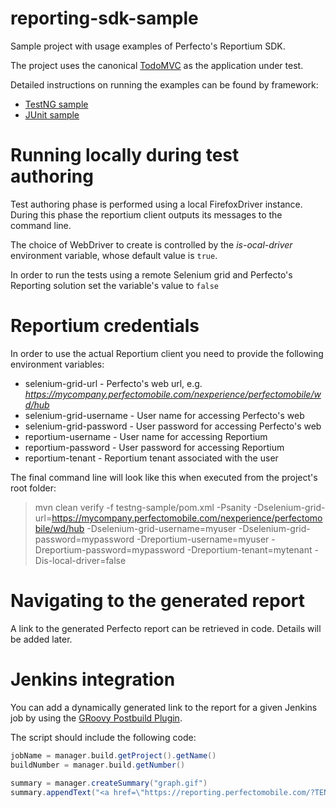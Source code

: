 # reporting-sdk-sample
Sample project with usage examples of Perfecto's Reportium SDK.

The project uses the canonical [TodoMVC](http://todomvc.com/) as the application under test. 

Detailed instructions on running the examples can be found by framework:

- [TestNG sample](testng-sample/testng.md)
- [JUnit sample](junit-sample/junit.md)

# Running locally during test authoring
Test authoring phase is performed using a local FirefoxDriver instance. During this phase the reportium client outputs its messages to the command line.

The choice of WebDriver to create is controlled by the _is-ocal-driver_ environment variable, whose default value is <code>true</code>.

In order to run the tests using a remote Selenium grid and Perfecto's Reporting solution set the variable's value to <code>false</code>

# Reportium credentials
In order to use the actual Reportium client you need to provide the following environment variables:

- selenium-grid-url - Perfecto's web url, e.g. _https://mycompany.perfectomobile.com/nexperience/perfectomobile/wd/hub_
- selenium-grid-username - User name for accessing Perfecto's web
- selenium-grid-password - User password for accessing Perfecto's web
- reportium-username - User name for accessing Reportium
- reportium-password - User password for accessing Reportium
- reportium-tenant - Reportium tenant associated with the user

The final command line will look like this when executed from the project's root folder:

> mvn clean verify -f testng-sample/pom.xml -Psanity -Dselenium-grid-url=https://mycompany.perfectomobile.com/nexperience/perfectomobile/wd/hub -Dselenium-grid-username=myuser -Dselenium-grid-password=mypassword -Dreportium-username=myuser -Dreportium-password=mypassword -Dreportium-tenant=mytenant -Dis-local-driver=false

# Navigating to the generated report
A link to the generated Perfecto report can be retrieved in code. 
Details will be added later. 

# Jenkins integration
You can add a dynamically generated link to the report for a given Jenkins job by using the [GRoovy Postbuild Plugin](https://wiki.jenkins-ci.org/display/JENKINS/Groovy+Postbuild+Plugin).
 
The script should include the following code:

```groovy
jobName = manager.build.getProject().getName()
buildNumber = manager.build.getNumber()
 
summary = manager.createSummary("graph.gif")
summary.appendText("<a href=\"https://reporting.perfectomobile.com/?TENANTID=10000001&jobName=${jobName}&jobNumber=${buildNumber}\">Perfecto Test Report</a>", false)
```



